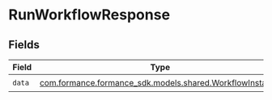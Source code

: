 # RunWorkflowResponse


## Fields

| Field                                                                                               | Type                                                                                                | Required                                                                                            | Description                                                                                         |
| --------------------------------------------------------------------------------------------------- | --------------------------------------------------------------------------------------------------- | --------------------------------------------------------------------------------------------------- | --------------------------------------------------------------------------------------------------- |
| `data`                                                                                              | [com.formance.formance_sdk.models.shared.WorkflowInstance](../../models/shared/WorkflowInstance.md) | :heavy_check_mark:                                                                                  | N/A                                                                                                 |